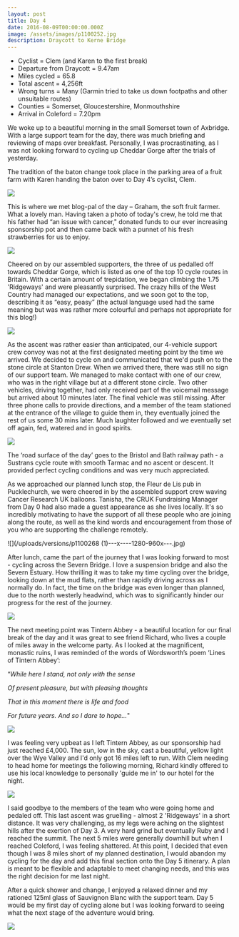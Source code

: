 ```yaml
---
layout: post
title: Day 4
date: 2016-08-09T00:00:00.000Z
image: /assets/images/p1100252.jpg
description: Draycott to Kerne Bridge
---
```



* Cyclist = Clem (and Karen to the first break)
* Departure from Draycott = ‪9.47am
* Miles cycled = 65.8
* Total ascent = 4,256ft
* Wrong turns = Many (Garmin tried to take us down footpaths and other unsuitable routes)
* Counties = Somerset, Gloucestershire, Monmouthshire
* Arrival in Coleford = 7‪.20pm


We woke up to a beautiful morning in the small Somerset town of Axbridge. With a large support team for the day, there was much briefing and reviewing of maps over breakfast. Personally, I was procrastinating, as I was not looking forward to cycling up Cheddar Gorge after the trials of yesterday.&nbsp;

The tradition of the baton change took place in the parking area of a fruit farm with Karen handing the baton over to Day 4’s cyclist, Clem.

![](/uploads/versions/p1100248---x----1280-960x---.jpg)

This is where we met blog-pal of the day – Graham, the soft fruit farmer. What a lovely man. Having taken a photo of today's crew, he told me that his father had “an issue with cancer," donated funds to our ever increasing sponsorship pot and then came back with a punnet of his fresh strawberries for us to enjoy.

![](/uploads/versions/p1100255---x----960-1280x---.jpg)

Cheered on by our assembled supporters, the three of us pedalled off towards Cheddar Gorge, which is listed as one of the top 10 cycle routes in Britain. With a certain amount of trepidation, we began climbing the 1.75 'Ridgeways' and were pleasantly surprised. The crazy hills of the West Country had managed our expectations, and we soon got to the top, describing it as “easy, peasy” (the actual language used had the same meaning but was was rather more colourful and perhaps not appropriate for this blog!)

![](/uploads/versions/img_3574---x----1280-960x---.jpg)

As the ascent was rather easier than anticipated, our 4-vehicle support crew convoy was not at the first designated meeting point by the time we arrived. We decided to cycle on and communicated that we'd push on to the stone circle at Stanton Drew. When we arrived there, there was still no sign of our support team. We managed to make contact with one of our crew, who was in the right village but at a different stone circle. Two other vehicles, driving together, had only received part of the voicemail message but arrived about 10 minutes later. The final vehicle was still missing. After three phone calls to provide directions, and a member of the team stationed at the entrance of the village to guide them in, they eventually joined the rest of us some 30 mins later. Much laughter followed and we eventually set off again, fed, watered and in good spirits.&nbsp;

![](/uploads/versions/p1100265---x----1280-960x---.jpg)

The ‘road surface of the day’ goes to the Bristol and Bath railway path - a Sustrans cycle route with smooth Tarmac and no ascent or descent. It provided perfect cycling conditions and was very much appreciated.&nbsp;

As we approached our planned lunch stop, the Fleur de Lis pub in Pucklechurch, we were cheered in by the assembled support crew waving Cancer Research UK balloons. Tanisha, the CRUK Fundraising Manager from Day 0 had also made a guest appearance as she lives locally. It's so incredibly motivating to have the support of all these people who are joining along the route, as well as the kind words and encouragement from those of you who are supporting the challenge remotely.

![](/uploads/versions/p1100268 &#40;1&#41;---x----1280-960x---.jpg)

After lunch, came the part of the journey that I was looking forward to most - cycling across the Severn Bridge. I love a suspension bridge and also the Severn Estuary. How thrilling it was to take my time cycling over the bridge, looking down at the mud flats, rather than rapidly driving across as I normally do. In fact, the time on the bridge was even longer than planned, due to the north westerly headwind, which was to significantly hinder our progress for the rest of the journey.&nbsp;

![](/uploads/versions/img_3579---x----1280-960x---.jpg)

The next meeting point was Tintern Abbey - a beautiful location for our final break of the day and it was great to see friend Richard, who lives a couple of miles away in the welcome party. As I looked at the magnificent, monastic ruins, I was reminded of the words of Wordsworth’s poem ‘Lines of Tintern Abbey’:

“*While here I stand, not only with the sense*

*Of present pleasure, but with pleasing thoughts*

*That in this moment there is life and food*

*For future years. And so I dare to hope…*"

![](/uploads/versions/img_0488---x----1280-960x---.jpg)

I was feeling very upbeat as I left Tintern Abbey, as our sponsorship had just reached &pound;4,000. The sun, low in the sky, cast a beautiful, yellow light over the Wye Valley and I'd only got 16 miles left to run. With Clem needing to head home for meetings the following morning, Richard kindly offered to use his local knowledge to personally 'guide me in' to our hotel for the night.

![](/uploads/versions/p1100297---x----1280-960x---.jpg)

I said goodbye to the members of the team who were going home and pedaled off. This last ascent was gruelling - almost 2 'Ridgeways' in a short distance. It was very challenging, as my legs were aching on the slightest hills after the exertion of Day 3. A very hard grind but eventually Ruby and I reached the summit. The next 5 miles were generally downhill but when I reached Coleford, I was feeling shattered. At this point, I decided that even though I was 8 miles short of my planned destination, I would abandon my cycling for the day and add this final section onto the Day 5 itinerary. A plan is meant to be flexible and adaptable to meet changing needs, and this was the right decision for me last night.&nbsp;

After a quick shower and change, I enjoyed a relaxed dinner and my rationed 125ml glass of Sauvignon Blanc with the support team. Day 5 would be my first day of cycling alone but I was looking forward to seeing what the next stage of the adventure would bring.

![](/uploads/versions/p1100304---x----960-1280x---.jpg)